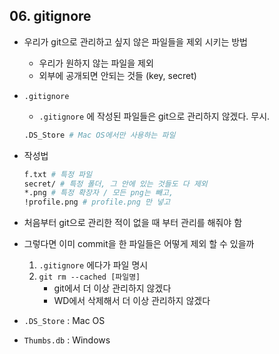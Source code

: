 ## 06. gitignore

- 우리가 git으로 관리하고 싶지 않은 파일들을 제외 시키는 방법
  - 우리가 원하지 않는 파일을 제외
  - 외부에 공개되면 안되는 것들 (key, secret)

- `.gitignore`

  - `.gitignore` 에 작성된 파일들은 git으로 관리하지 않겠다. 무시.

  ```bash
  .DS_Store # Mac OS에서만 사용하는 파일
  ```

- 작성법

  ```bash
  f.txt # 특정 파일
  secret/ # 특정 폴더, 그 안에 있는 것들도 다 제외
  *.png # 특정 확장자 / 모든 png는 빼고,
  !profile.png # profile.png 만 넣고
  ```

- 처음부터 git으로 관리한 적이 없을 때 부터 관리를 해줘야 함
- 그렇다면 이미 commit을 한 파일들은 어떻게 제외 할 수 있을까
  1. `.gitignore` 에다가 파일 명시
  2. `git rm --cached [파일명]`
     - git에서 더 이상 관리하지 않겠다
     - WD에서 삭제해서 더 이상 관리하지 않겠다

- `.DS_Store` : Mac OS
- `Thumbs.db` : Windows

